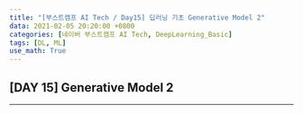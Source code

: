 ```yaml
---
title: "[부스트캠프 AI Tech / Day15] 딥러닝 기초 Generative Model 2"
data: 2021-02-05 20:20:00 +0800
categories: [네이버 부스트캠프 AI Tech, DeepLearning_Basic]
tags: [DL, ML]
use_math: True
---
```



## **[DAY 15] Generative Model 2**

---
